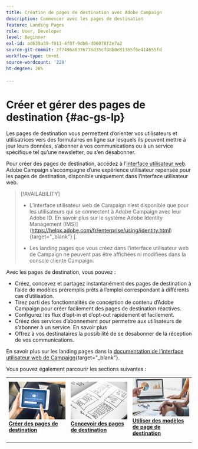 ```yaml
---
title: Création de pages de destination avec Adobe Campaign
description: Commencer avec les pages de destination
feature: Landing Pages
role: User, Developer
level: Beginner
exl-id: ad639a39-f011-4f0f-9db6-d06078f2e7a2
source-git-commit: 2f7496a0376776d35cf88b0e81365f6e414655fd
workflow-type: tm+mt
source-wordcount: '228'
ht-degree: 28%

---
```


# Créer et gérer des pages de destination {#ac-gs-lp}

Les pages de destination vous permettent d’orienter vos utilisateurs et utilisatrices vers des formulaires en ligne sur lesquels ils peuvent mettre à jour leurs données, s’abonner à vos communications ou à un service spécifique tel qu’une newsletter, ou s’en désabonner.

Pour créer des pages de destination, accédez à l’[interface utilisateur web](../start/campaign-ui.md#campaign-web-user-interface-ac-web-ui). Adobe Campaign s’accompagne d’une expérience utilisateur repensée pour les pages de destination, disponible uniquement dans l’interface utilisateur web.


>[!AVAILABILITY]
>
>* L’interface utilisateur web de Campaign n’est disponible que pour les utilisateurs qui se connectent à Adobe Campaign avec leur Adobe ID. En savoir plus sur le système Adobe Identity Management (IMS)](https://helpx.adobe.com/fr/enterprise/using/identity.html){target="_blank"} [.
>
>* Les landing pages que vous créez dans l’interface utilisateur web de Campaign ne peuvent pas être affichées ni modifiées dans la console cliente Campaign.
>

Avec les pages de destination, vous pouvez :

* Créez, concevez et partagez instantanément des pages de destination à l’aide de modèles préremplis prêts à l’emploi correspondant à différents cas d’utilisation.
* Tirez parti des fonctionnalités de conception de contenu d’Adobe Campaign pour créer facilement des pages de destination réactives.
* Configurez les flux d’opt-in et d’opt-out rapidement et facilement.
* Créez des services d’abonnement pour permettre aux utilisateurs de s’abonner à un service. En savoir plus
* Offrez à vos destinataires la possibilité de se désabonner de la réception de vos communications.


En savoir plus sur les landing pages dans la [documentation de l’interface utilisateur web de Campaign](https://experienceleague.adobe.com/en/docs/campaign-web/v8/landing-pages/get-started-lp){target="_blank"}.

Vous pouvez également parcourir les sections suivantes :

<table style="table-layout:fixed"><tr style="border: 0;">
<td>
<a href="https://experienceleague.adobe.com/fr/docs/campaign-web/v8/landing-pages/create-lp">
<img alt="Lead" src="assets/do-not-localize/lp-subscription.jpeg">
</a>
<div><a href="https://experienceleague.adobe.com/fr/docs/campaign-web/v8/landing-pages/create-lp"><strong>Créer des pages de destination</strong>
</div>
<p>
</td>
<td>
<a href="https://experienceleague.adobe.com/fr/docs/campaign-web/v8/landing-pages/lp-content">
<img alt="Validation" src="assets/do-not-localize//lp-design.jpg">
</a>
<div>
<a href="https://experienceleague.adobe.com/fr/docs/campaign-web/v8/landing-pages/lp-content"><strong>Concevoir des pages de destination</strong></a>
</div>
<p>
</td>
<td>
<a href="https://experienceleague.adobe.com/fr/docs/campaign-web/v8/landing-pages/lp-templates">
<img alt="Validation" src="assets/do-not-localize/lp-reporting.jpg">
</a>
<div>
<a href="https://experienceleague.adobe.com/fr/docs/campaign-web/v8/landing-pages/lp-templates"><strong>Utiliser des modèles de page de destination</strong></a>
</div>
<p>
</td>
</tr></table>
